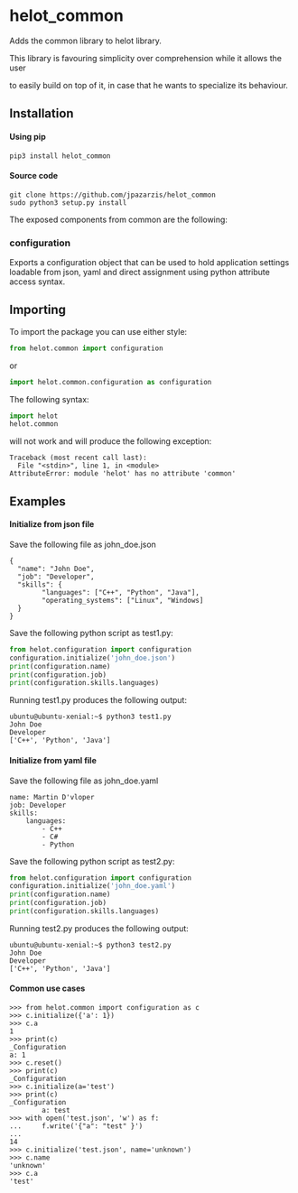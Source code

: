 # helot_common
Adds the common library to helot library.
  
This library is favouring simplicity over comprehension while it allows the user

to easily build on top of it, in case that he wants to specialize its behaviour.

## Installation

#### Using pip
```
pip3 install helot_common
```

#### Source code
```
git clone https://github.com/jpazarzis/helot_common
sudo python3 setup.py install
```

The exposed components from common are the following: 

### configuration
Exports a configuration object that can be used to hold application settings
loadable from json, yaml and direct assignment using python attribute access
syntax.

## Importing

To import the package you can use either style:

```python
from helot.common import configuration
```

or

```python
import helot.common.configuration as configuration
```

The following syntax:
```python
import helot
helot.common
```

will not work and will produce the following exception:
```
Traceback (most recent call last):
  File "<stdin>", line 1, in <module>
AttributeError: module 'helot' has no attribute 'common'
```

## Examples
#### Initialize from json file

Save the following file as john_doe.json
```
{
  "name": "John Doe",
  "job": "Developer",
  "skills": {
        "languages": ["C++", "Python", "Java"],
        "operating_systems": ["Linux", "Windows]
  }
}
```

Save the following python script as test1.py:
```python
from helot.configuration import configuration
configuration.initialize('john_doe.json')
print(configuration.name)
print(configuration.job)
print(configuration.skills.languages)
```

Running test1.py produces the following output:
```
ubuntu@ubuntu-xenial:~$ python3 test1.py 
John Doe
Developer
['C++', 'Python', 'Java']
```


#### Initialize from yaml file

Save the following file as john_doe.yaml
```
name: Martin D'vloper
job: Developer
skills:
    languages:
        - C++
        - C#
        - Python
```

Save the following python script as test2.py:
```python
from helot.configuration import configuration
configuration.initialize('john_doe.yaml')
print(configuration.name)
print(configuration.job)
print(configuration.skills.languages)
```

Running test2.py produces the following output:
```
ubuntu@ubuntu-xenial:~$ python3 test2.py 
John Doe
Developer
['C++', 'Python', 'Java']
```
#### Common use cases

```
>>> from helot.common import configuration as c
>>> c.initialize({'a': 1})
>>> c.a
1
>>> print(c)
_Configuration
a: 1
>>> c.reset()
>>> print(c)
_Configuration
>>> c.initialize(a='test')
>>> print(c)
_Configuration
        a: test
>>> with open('test.json', 'w') as f:
...     f.write('{"a": "test" }')
...
14
>>> c.initialize('test.json', name='unknown')
>>> c.name
'unknown'
>>> c.a
'test'
```
